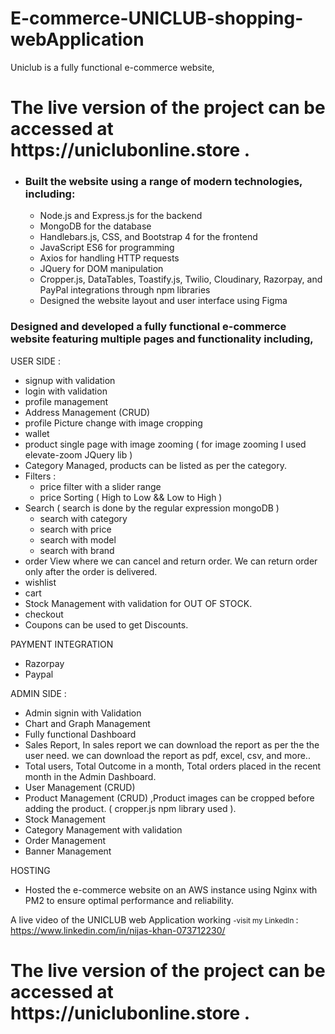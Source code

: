 # E-commerce-UNICLUB-shopping-webApplication
Uniclub is a fully functional e-commerce website, 

<h1> The live version of the project can be accessed at https://uniclubonline.store . </h1>

* <h3> Built the website using a range of modern technologies, including: </h3>

  * <bold>Node.js and Express.js </bold> for the backend
  * MongoDB for the database
  * Handlebars.js, CSS, and Bootstrap 4 for the frontend
  * JavaScript ES6 for programming
  * Axios for handling HTTP requests
  * JQuery for DOM manipulation
  * Cropper.js, DataTables, Toastify.js, Twilio, Cloudinary, Razorpay, and PayPal integrations through npm libraries
  * Designed the website layout and user interface using Figma

<h3> Designed and developed a fully functional e-commerce website featuring multiple pages and functionality including, </h3>

USER SIDE :
* signup with validation
* login with validation
* profile management
* Address Management (CRUD)
* profile Picture change with image cropping
* wallet
* product single page with image zooming ( for image zooming I used elevate-zoom JQuery lib ) 
* Category Managed, products can be listed as per the category.
* Filters : 
  * price filter with a slider range
  * price Sorting ( High to Low && Low to High )
* Search ( search is done by the regular expression mongoDB )
  * search with category
  * search with price 
  * search with model
  * search with brand
* order View where we can cancel and return order. We can return order only after the order is delivered.
* wishlist
* cart
* Stock Management with validation for OUT OF STOCK.
* checkout
* Coupons can be used to get Discounts.

PAYMENT INTEGRATION
* Razorpay
* Paypal

ADMIN SIDE :
* Admin signin with Validation
* Chart and Graph Management 
* Fully functional Dashboard
* Sales Report, In sales report we can download the report as per the the user need. we can download the report as pdf, excel, csv, and more..
* Total users, Total Outcome in a month, Total orders placed in the recent month in the Admin Dashboard.
* User Management (CRUD)
* Product Management (CRUD) ,Product images can be cropped before adding the product. ( cropper.js npm library used ).
* Stock Management
* Category Management with validation
* Order Management
* Banner Management

HOSTING 
* Hosted the e-commerce website on an AWS instance using Nginx with PM2 to ensure optimal performance and reliability.

A live video of the UNICLUB web Application working  <small>-visit my LinkedIn </small> : https://www.linkedin.com/in/nijas-khan-073712230/
<h1> The live version of the project can be accessed at https://uniclubonline.store . </h1>
